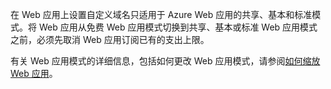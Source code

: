 在 Web 应用上设置自定义域名只适用于 Azure Web 应用的共享、基本和标准模式。将 Web 应用从免费 Web 应用模式切换到共享、基本或标准 Web 应用模式之前，必须先取消 Web 应用订阅已有的支出上限。 

有关 Web 应用模式的详细信息，包括如何更改 Web 应用模式，请参阅[如何缩放 Web 应用](/documentation/articles/web-sites-scale/)。<!--HONumber=41-->
